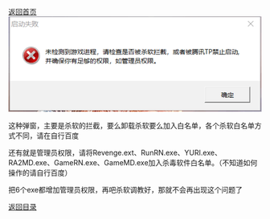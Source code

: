 [返回首页](./Home)
![](./jiaocheng1.png)

这种弹窗，主要是杀软的拦截，要么卸载杀软要么加入白名单，各个杀软白名单方式不同，请在自行百度

还有就是管理员权限，请将Revenge.ext、RunRN.exe、YURI.exe、RA2MD.exe、GameRN.exe、GameMD.exe加入杀毒软件白名单。（不知道如何操作的请自行百度）

把6个exe都增加管理员权限，再吧杀软调教好，那就不会再出现这个问题了


[返回目录](./常见问题指南)

